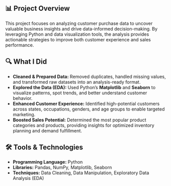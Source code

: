 ## 📊 Project Overview  
This project focuses on analyzing customer purchase data to uncover valuable business insights and drive data-informed decision-making. By leveraging Python and data visualization tools, the analysis provides actionable strategies to improve both customer experience and sales performance.  

## 🔍 What I Did  
- **Cleaned & Prepared Data:** Removed duplicates, handled missing values, and transformed raw datasets into an analysis-ready format.  
- **Explored the Data (EDA):** Used Python’s **Matplotlib** and **Seaborn** to visualize patterns, spot trends, and better understand customer behavior.  
- **Enhanced Customer Experience:** Identified high-potential customers across states, occupations, genders, and age groups to enable targeted marketing.  
- **Boosted Sales Potential:** Determined the most popular product categories and products, providing insights for optimized inventory planning and demand fulfillment.  

## 🛠 Tools & Technologies  
- **Programming Language:** Python  
- **Libraries:** Pandas, NumPy, Matplotlib, Seaborn  
- **Techniques:** Data Cleaning, Data Manipulation, Exploratory Data Analysis (EDA)  
